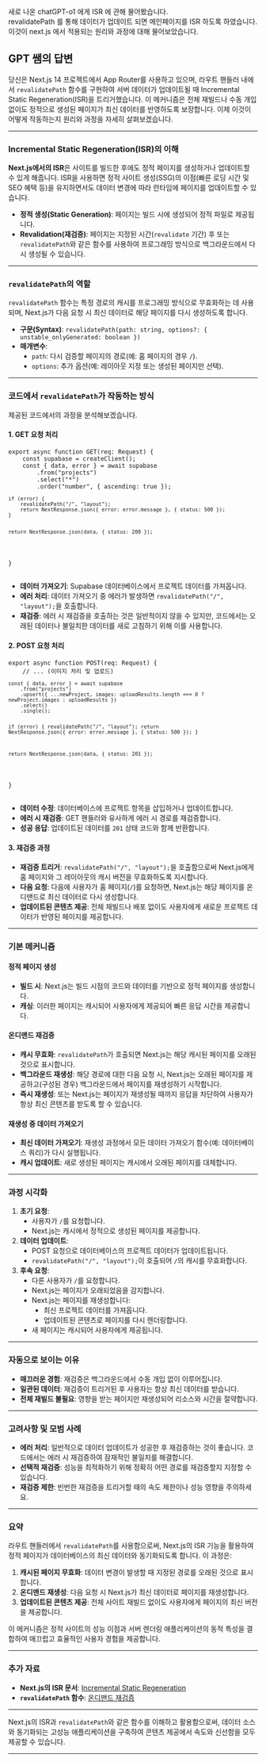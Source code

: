 <p data-ke-size="size16">새로 나온 chatGPT-o1 에게 ISR 에 관해 물어봤습니다.<br />revalidatePath 를 통해 데이터가 업데이트 되면 메인페이지를 ISR 하도록 하였습니다.<br />이것이 next.js 에서 적용되는 원리와 과정에 대해 물어보았습니다.</p>
<h2 data-ke-size="size26">GPT 쌤의 답변</h2>
<p data-ke-size="size16">당신은 Next.js 14 프로젝트에서 App Router를 사용하고 있으며, 라우트 핸들러 내에서 <code>revalidatePath</code> 함수를 구현하여 서버 데이터가 업데이트될 때 Incremental Static Regeneration(ISR)을 트리거했습니다. 이 메커니즘은 전체 재빌드나 수동 개입 없이도 정적으로 생성된 페이지가 최신 데이터를 반영하도록 보장합니다. 이제 이것이 어떻게 작동하는지 원리와 과정을 자세히 살펴보겠습니다.</p>
<hr data-ke-style="style1" />
<h3 data-ke-size="size23"><b>Incremental Static Regeneration(ISR)의 이해</b></h3>
<p data-ke-size="size16"><b>Next.js에서의 ISR</b>은 사이트를 빌드한 후에도 정적 페이지를 생성하거나 업데이트할 수 있게 해줍니다. ISR을 사용하면 정적 사이트 생성(SSG)의 이점(빠른 로딩 시간 및 SEO 혜택 등)을 유지하면서도 데이터 변경에 따라 런타임에 페이지를 업데이트할 수 있습니다.</p>
<ul style="list-style-type: disc;" data-ke-list-type="disc">
<li><b>정적 생성(Static Generation)</b>: 페이지는 빌드 시에 생성되어 정적 파일로 제공됩니다.</li>
<li><b>Revalidation(재검증)</b>: 페이지는 지정된 시간(<code>revalidate</code> 기간) 후 또는 <code>revalidatePath</code>와 같은 함수를 사용하여 프로그래밍 방식으로 백그라운드에서 다시 생성될 수 있습니다.</li>
</ul>
<hr data-ke-style="style1" />
<h3 data-ke-size="size23"><b><code>revalidatePath</code>의 역할</b></h3>
<p data-ke-size="size16"><code>revalidatePath</code> 함수는 특정 경로의 캐시를 프로그래밍 방식으로 무효화하는 데 사용되며, Next.js가 다음 요청 시 최신 데이터로 해당 페이지를 다시 생성하도록 합니다.</p>
<ul style="list-style-type: disc;" data-ke-list-type="disc">
<li><b>구문(Syntax)</b>: <code>revalidatePath(path: string, options?: { unstable_onlyGenerated: boolean })</code></li>
<li><b>매개변수</b>:
<ul style="list-style-type: disc;" data-ke-list-type="disc">
<li><code>path</code>: 다시 검증할 페이지의 경로(예: 홈 페이지의 경우 <code>/</code>).</li>
<li><code>options</code>: 추가 옵션(예: 레이아웃 지정 또는 생성된 페이지만 선택).</li>
</ul>
</li>
</ul>
<hr data-ke-style="style1" />
<h3 data-ke-size="size23"><b>코드에서 <code>revalidatePath</code>가 작동하는 방식</b></h3>
<p data-ke-size="size16">제공된 코드에서의 과정을 분석해보겠습니다.</p>
<h4 data-ke-size="size20"><b>1. GET 요청 처리</b></h4>
<pre class="lua"><code>export async function GET(req: Request) {
    const supabase = createClient();
    const { data, error } = await supabase
        .from("projects")
        .select("*")
        .order("number", { ascending: true });
<pre><code>if (error) {
    revalidatePath(&quot;/&quot;, &quot;layout&quot;);
    return NextResponse.json({ error: error.message }, { status: 500 });
}

return NextResponse.json(data, { status: 200 });
</code></pre>
<p>}</code></pre></p>
<ul style="list-style-type: disc;" data-ke-list-type="disc">
<li><b>데이터 가져오기</b>: Supabase 데이터베이스에서 프로젝트 데이터를 가져옵니다.</li>
<li><b>에러 처리</b>: 데이터 가져오기 중 에러가 발생하면 <code>revalidatePath("/", "layout");</code>을 호출합니다.</li>
<li><b>재검증</b>: 에러 시 재검증을 호출하는 것은 일반적이지 않을 수 있지만, 코드에서는 오래된 데이터나 불일치한 데이터를 새로 고침하기 위해 이를 사용합니다.</li>
</ul>
<h4 data-ke-size="size20"><b>2. POST 요청 처리</b></h4>
<pre class="lua"><code>export async function POST(req: Request) {
    // ... (이미지 처리 및 업로드)
<pre><code>const { data, error } = await supabase
    .from(&quot;projects&quot;)
    .upsert({ ...newProject, images: uploadResults.length === 0 ? newProject.images : uploadResults })
    .select()
    .single();

if (error) {
    revalidatePath(&quot;/&quot;, &quot;layout&quot;);
    return NextResponse.json({ error: error.message }, { status: 500 });
}

return NextResponse.json(data, { status: 201 });
</code></pre>
<p>}</code></pre></p>
<ul style="list-style-type: disc;" data-ke-list-type="disc">
<li><b>데이터 수정</b>: 데이터베이스에 프로젝트 항목을 삽입하거나 업데이트합니다.</li>
<li><b>에러 시 재검증</b>: GET 핸들러와 유사하게 에러 시 경로를 재검증합니다.</li>
<li><b>성공 응답</b>: 업데이트된 데이터를 <code>201</code> 상태 코드와 함께 반환합니다.</li>
</ul>
<h4 data-ke-size="size20"><b>3. 재검증 과정</b></h4>
<ul style="list-style-type: disc;" data-ke-list-type="disc">
<li><b>재검증 트리거</b>: <code>revalidatePath("/", "layout");</code>을 호출함으로써 Next.js에게 홈 페이지와 그 레이아웃의 캐시 버전을 무효화하도록 지시합니다.</li>
<li><b>다음 요청</b>: 다음에 사용자가 홈 페이지(<code>/</code>)를 요청하면, Next.js는 해당 페이지를 온디맨드로 최신 데이터로 다시 생성합니다.</li>
<li><b>업데이트된 콘텐츠 제공</b>: 전체 재빌드나 배포 없이도 사용자에게 새로운 프로젝트 데이터가 반영된 페이지를 제공합니다.</li>
</ul>
<hr data-ke-style="style1" />
<h3 data-ke-size="size23"><b>기본 메커니즘</b></h3>
<h4 data-ke-size="size20"><b>정적 페이지 생성</b></h4>
<ul style="list-style-type: disc;" data-ke-list-type="disc">
<li><b>빌드 시</b>: Next.js는 빌드 시점의 코드와 데이터를 기반으로 정적 페이지를 생성합니다.</li>
<li><b>캐싱</b>: 이러한 페이지는 캐시되어 사용자에게 제공되어 빠른 응답 시간을 제공합니다.</li>
</ul>
<h4 data-ke-size="size20"><b>온디맨드 재검증</b></h4>
<ul style="list-style-type: disc;" data-ke-list-type="disc">
<li><b>캐시 무효화</b>: <code>revalidatePath</code>가 호출되면 Next.js는 해당 캐시된 페이지를 오래된 것으로 표시합니다.</li>
<li><b>백그라운드 재생성</b>: 해당 경로에 대한 다음 요청 시, Next.js는 오래된 페이지를 제공하고(구성된 경우) 백그라운드에서 페이지를 재생성하기 시작합니다.</li>
<li><b>즉시 재생성</b>: 또는 Next.js는 페이지가 재생성될 때까지 응답을 차단하여 사용자가 항상 최신 콘텐츠를 받도록 할 수 있습니다.</li>
</ul>
<h4 data-ke-size="size20"><b>재생성 중 데이터 가져오기</b></h4>
<ul style="list-style-type: disc;" data-ke-list-type="disc">
<li><b>최신 데이터 가져오기</b>: 재생성 과정에서 모든 데이터 가져오기 함수(예: 데이터베이스 쿼리)가 다시 실행됩니다.</li>
<li><b>캐시 업데이트</b>: 새로 생성된 페이지는 캐시에서 오래된 페이지를 대체합니다.</li>
</ul>
<hr data-ke-style="style1" />
<h3 data-ke-size="size23"><b>과정 시각화</b></h3>
<ol style="list-style-type: decimal;" data-ke-list-type="decimal">
<li><b>초기 요청</b>:
<ul style="list-style-type: disc;" data-ke-list-type="disc">
<li>사용자가 <code>/</code>를 요청합니다.</li>
<li>Next.js는 캐시에서 정적으로 생성된 페이지를 제공합니다.</li>
</ul>
</li>
<li><b>데이터 업데이트</b>:
<ul style="list-style-type: disc;" data-ke-list-type="disc">
<li>POST 요청으로 데이터베이스의 프로젝트 데이터가 업데이트됩니다.</li>
<li><code>revalidatePath("/", "layout");</code>이 호출되어 <code>/</code>의 캐시를 무효화합니다.</li>
</ul>
</li>
<li><b>후속 요청</b>:
<ul style="list-style-type: disc;" data-ke-list-type="disc">
<li>다른 사용자가 <code>/</code>를 요청합니다.</li>
<li>Next.js는 페이지가 오래되었음을 감지합니다.</li>
<li>Next.js는 페이지를 재생성합니다:
<ul style="list-style-type: disc;" data-ke-list-type="disc">
<li>최신 프로젝트 데이터를 가져옵니다.</li>
<li>업데이트된 콘텐츠로 페이지를 다시 렌더링합니다.</li>
</ul>
</li>
<li>새 페이지는 캐시되어 사용자에게 제공됩니다.</li>
</ul>
</li>
</ol>
<hr data-ke-style="style1" />
<h3 data-ke-size="size23"><b>자동으로 보이는 이유</b></h3>
<ul style="list-style-type: disc;" data-ke-list-type="disc">
<li><b>매끄러운 경험</b>: 재검증은 백그라운드에서 수동 개입 없이 이루어집니다.</li>
<li><b>일관된 데이터</b>: 재검증이 트리거된 후 사용자는 항상 최신 데이터를 받습니다.</li>
<li><b>전체 재빌드 불필요</b>: 영향을 받는 페이지만 재생성되어 리소스와 시간을 절약합니다.</li>
</ul>
<hr data-ke-style="style1" />
<h3 data-ke-size="size23"><b>고려사항 및 모범 사례</b></h3>
<ul style="list-style-type: disc;" data-ke-list-type="disc">
<li><b>에러 처리</b>: 일반적으로 데이터 업데이트가 성공한 후 재검증하는 것이 좋습니다. 코드에서는 에러 시 재검증하여 잠재적인 불일치를 해결합니다.</li>
<li><b>선택적 재검증</b>: 성능을 최적화하기 위해 정확히 어떤 경로를 재검증할지 지정할 수 있습니다.</li>
<li><b>재검증 제한</b>: 빈번한 재검증을 트리거할 때의 속도 제한이나 성능 영향을 주의하세요.</li>
</ul>
<hr data-ke-style="style1" />
<h3 data-ke-size="size23"><b>요약</b></h3>
<p data-ke-size="size16">라우트 핸들러에서 <code>revalidatePath</code>를 사용함으로써, Next.js의 ISR 기능을 활용하여 정적 페이지가 데이터베이스의 최신 데이터와 동기화되도록 합니다. 이 과정은:</p>
<ol style="list-style-type: decimal;" data-ke-list-type="decimal">
<li><b>캐시된 페이지 무효화</b>: 데이터 변경이 발생할 때 지정된 경로를 오래된 것으로 표시합니다.</li>
<li><b>온디맨드 재생성</b>: 다음 요청 시 Next.js가 최신 데이터로 페이지를 재생성합니다.</li>
<li><b>업데이트된 콘텐츠 제공</b>: 전체 사이트 재빌드 없이도 사용자에게 페이지의 최신 버전을 제공합니다.</li>
</ol>
<p data-ke-size="size16">이 메커니즘은 정적 사이트의 성능 이점과 서버 렌더링 애플리케이션의 동적 특성을 결합하여 매끄럽고 효율적인 사용자 경험을 제공합니다.</p>
<hr data-ke-style="style1" />
<h3 data-ke-size="size23"><b>추가 자료</b></h3>
<ul style="list-style-type: disc;" data-ke-list-type="disc">
<li><b>Next.js의 ISR 문서</b>: <a href="https://nextjs.org/docs/basic-features/data-fetching/incremental-static-regeneration">Incremental Static Regeneration</a></li>
<li><b><code>revalidatePath</code> 함수</b>: <a href="https://nextjs.org/docs/basic-features/data-fetching/incremental-static-regeneration#using-on-demand-revalidation">온디맨드 재검증</a></li>
</ul>
<hr data-ke-style="style1" />
<p data-ke-size="size16">Next.js의 ISR과 <code>revalidatePath</code>와 같은 함수를 이해하고 활용함으로써, 데이터 소스와 동기화되는 고성능 애플리케이션을 구축하여 콘텐츠 제공에서 속도와 신선함을 모두 제공할 수 있습니다.</p>
<hr data-ke-style="style1" />